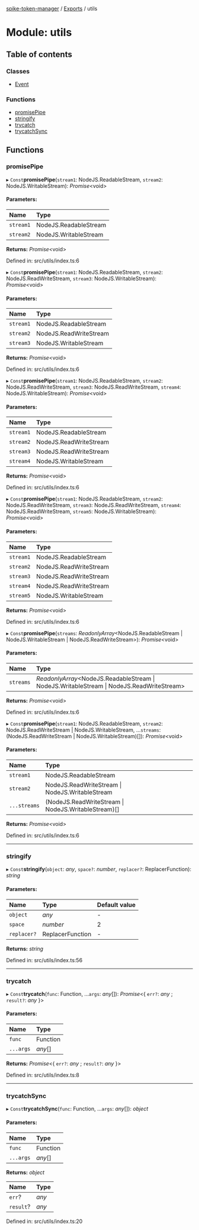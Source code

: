 [spike-token-manager](../README.md) / [Exports](../modules.md) / utils

# Module: utils

## Table of contents

### Classes

- [Event](../classes/utils.event.md)

### Functions

- [promisePipe](utils.md#promisepipe)
- [stringify](utils.md#stringify)
- [trycatch](utils.md#trycatch)
- [trycatchSync](utils.md#trycatchsync)

## Functions

### promisePipe

▸ `Const`**promisePipe**(`stream1`: NodeJS.ReadableStream, `stream2`: NodeJS.WritableStream): *Promise*<void\>

#### Parameters:

Name | Type |
:------ | :------ |
`stream1` | NodeJS.ReadableStream |
`stream2` | NodeJS.WritableStream |

**Returns:** *Promise*<void\>

Defined in: src/utils/index.ts:6

▸ `Const`**promisePipe**(`stream1`: NodeJS.ReadableStream, `stream2`: NodeJS.ReadWriteStream, `stream3`: NodeJS.WritableStream): *Promise*<void\>

#### Parameters:

Name | Type |
:------ | :------ |
`stream1` | NodeJS.ReadableStream |
`stream2` | NodeJS.ReadWriteStream |
`stream3` | NodeJS.WritableStream |

**Returns:** *Promise*<void\>

Defined in: src/utils/index.ts:6

▸ `Const`**promisePipe**(`stream1`: NodeJS.ReadableStream, `stream2`: NodeJS.ReadWriteStream, `stream3`: NodeJS.ReadWriteStream, `stream4`: NodeJS.WritableStream): *Promise*<void\>

#### Parameters:

Name | Type |
:------ | :------ |
`stream1` | NodeJS.ReadableStream |
`stream2` | NodeJS.ReadWriteStream |
`stream3` | NodeJS.ReadWriteStream |
`stream4` | NodeJS.WritableStream |

**Returns:** *Promise*<void\>

Defined in: src/utils/index.ts:6

▸ `Const`**promisePipe**(`stream1`: NodeJS.ReadableStream, `stream2`: NodeJS.ReadWriteStream, `stream3`: NodeJS.ReadWriteStream, `stream4`: NodeJS.ReadWriteStream, `stream5`: NodeJS.WritableStream): *Promise*<void\>

#### Parameters:

Name | Type |
:------ | :------ |
`stream1` | NodeJS.ReadableStream |
`stream2` | NodeJS.ReadWriteStream |
`stream3` | NodeJS.ReadWriteStream |
`stream4` | NodeJS.ReadWriteStream |
`stream5` | NodeJS.WritableStream |

**Returns:** *Promise*<void\>

Defined in: src/utils/index.ts:6

▸ `Const`**promisePipe**(`streams`: *ReadonlyArray*<NodeJS.ReadableStream \| NodeJS.WritableStream \| NodeJS.ReadWriteStream\>): *Promise*<void\>

#### Parameters:

Name | Type |
:------ | :------ |
`streams` | *ReadonlyArray*<NodeJS.ReadableStream \| NodeJS.WritableStream \| NodeJS.ReadWriteStream\> |

**Returns:** *Promise*<void\>

Defined in: src/utils/index.ts:6

▸ `Const`**promisePipe**(`stream1`: NodeJS.ReadableStream, `stream2`: NodeJS.ReadWriteStream \| NodeJS.WritableStream, ...`streams`: (NodeJS.ReadWriteStream \| NodeJS.WritableStream)[]): *Promise*<void\>

#### Parameters:

Name | Type |
:------ | :------ |
`stream1` | NodeJS.ReadableStream |
`stream2` | NodeJS.ReadWriteStream \| NodeJS.WritableStream |
`...streams` | (NodeJS.ReadWriteStream \| NodeJS.WritableStream)[] |

**Returns:** *Promise*<void\>

Defined in: src/utils/index.ts:6

___

### stringify

▸ `Const`**stringify**(`object`: *any*, `space?`: *number*, `replacer?`: ReplacerFunction): *string*

#### Parameters:

Name | Type | Default value |
:------ | :------ | :------ |
`object` | *any* | - |
`space` | *number* | 2 |
`replacer?` | ReplacerFunction | - |

**Returns:** *string*

Defined in: src/utils/index.ts:56

___

### trycatch

▸ `Const`**trycatch**(`func`: Function, ...`args`: *any*[]): *Promise*<{ `err?`: *any* ; `result?`: *any*  }\>

#### Parameters:

Name | Type |
:------ | :------ |
`func` | Function |
`...args` | *any*[] |

**Returns:** *Promise*<{ `err?`: *any* ; `result?`: *any*  }\>

Defined in: src/utils/index.ts:8

___

### trycatchSync

▸ `Const`**trycatchSync**(`func`: Function, ...`args`: *any*[]): *object*

#### Parameters:

Name | Type |
:------ | :------ |
`func` | Function |
`...args` | *any*[] |

**Returns:** *object*

Name | Type |
:------ | :------ |
`err`? | *any* |
`result`? | *any* |

Defined in: src/utils/index.ts:20
